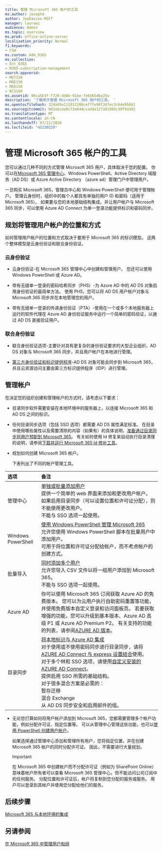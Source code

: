 ```yaml
---
title: 管理 Microsoft 365 帐户的工具
ms.author: josephd
author: JoeDavies-MSFT
manager: laurawi
audience: Admin
ms.topic: overview
ms.prod: office-online-server
localization_priority: Normal
f1.keywords:
- CSH
ms.custom: Adm_O365
ms.collection:
- Ent_O365
- M365-subscription-management
search.appverid:
- MET150
- MOE150
- MED150
- BCS160
ms.assetid: 98ca5b3f-f720-4d8e-91be-fe656548a25a
description: '了解用于管理 Microsoft 365 用户的工具。 '
ms.openlocfilehash: 324a95e111812180cefffe98f2d7ec3c64e956b1
ms.sourcegitcommit: 0d1ebcea8c73a644cca3de127a93385c58f9a302
ms.translationtype: MT
ms.contentlocale: zh-CN
ms.lasthandoff: 07/22/2020
ms.locfileid: "45230228"
---
```

# <a name="tools-to-manage-microsoft-365-accounts"></a>管理 Microsoft 365 帐户的工具

您可以通过几种不同的方式管理 Microsoft 365 用户，具体取决于您的配置。 你可以在[Microsoft 365 管理中心](https://admin.microsoft.com)、Windows PowerShell、Active Directory 域服务（AD DS）或 Azure Active Directory （azure ad）管理门户中管理用户。 

一旦购买 Microsoft 365，管理员中心和 Windows PowerShell 便可用于管理帐户。 管理云身份时，组织中的每个人都具有单独的用户 ID 和密码（适用于 Microsoft 365）。 如果要与您的本地基础结构集成，并让用户帐户与 Microsoft 365 同步，可以使用 Azure AD Connect 为单一登录功能提供标识和密码同步。
  
## <a name="plan-for-where-and-how-you-will-manage-your-user-accounts"></a>规划将管理用户帐户的位置和方式

如何管理用户帐户的位置和方式取决于要用于 Microsoft 365 的标识模型。 这两个整体模型是云身份验证和联合身份验证。
  
### <a name="cloud-authentication"></a>云身份验证

- 云身份验证-在 Microsoft 365 管理中心中创建和管理用户。 您还可以使用 Windows PowerShell 或 Azure AD。 
    
- 带有无缝单一登录的密码哈希同步（PHS）-为 Azure AD 中的 AD DS 对象启用身份验证的最简单方法。 使用 PHS，您可以将 AD DS 用户帐户对象与 Microsoft 365 同步并在本地管理您的用户。 
    
- 带有无缝单一登录的传递身份验证（PTA）-使用在一个或多个本地服务器上运行的软件代理在 Azure AD 身份验证服务中运行一个简单的密码验证，以通过 AD DS 直接验证用户。 
    
### <a name="federated-authentication"></a>联合身份验证

- 联合身份验证选项-主要针对具有更复杂的身份验证要求的大型企业组织，AD DS 对象与 Microsoft 365 同步，并且用户帐户在本地进行管理。 
    
- [第三方身份验证和标识提供程序](about-office-365-identity.md)-AD DS 对象可能会同步到 Microsoft 365，并且云资源访问主要由第三方标识提供程序（IDP）进行管理。 
    
## <a name="managing-accounts"></a>管理帐户

在决定您的组织创建和管理帐户的方式时，请考虑以下要求：
  
- 目录同步软件需要安装在本地环境中的服务器上，以连接 Microsoft 365 和 AD DS 之间的标识。
    
- 任何目录同步选项（包括 SSO 选项）都需要 AD DS 属性满足标准。 在目录中使用哪些属性以及需要清除的内容（如果有）的具体说明，[准备通过目录同步将用户预配到 Microsoft 365](prepare-for-directory-synchronization.md)。 有关如何使用 Id 修复来自动执行目录清理的说明，请参阅[下载并运行 Microsoft 365 Id 修补工具](install-and-run-idfix.md)。 
    
- 规划如何创建 Microsoft 365 帐户。
    
    下表列出了不同的帐户管理工具。
    
|**选项**|**备注**|
|:-----|:-----|
|管理中心  <br/> |[单独或批量添加用户](https://docs.microsoft.com/microsoft-365/admin/add-users/add-users) <br/>  提供一个简单的 web 界面来添加和更改用户帐户。  <br/>  如果启用目录同步（可以设置位置和许可证分配），则不能使用更改用户。  <br/>  不能与 SSO 选项一起使用。  <br/> |
|Windows PowerShell  <br/> |[使用 Windows PowerShell 管理 Microsoft 365](https://go.microsoft.com/fwlink/p/?LinkId=698471) <br/>  允许您使用 Windows PowerShell 脚本在批量用户中添加用户。  <br/>  可用于将位置和许可证分配给帐户，而不考虑帐户的创建方式。  <br/> |
|批量导入  <br/> |[同时添加多个用户](add-several-users-at-the-same-time.md) <br/>  允许您导入 CSV 文件以将一组用户添加到 Microsoft 365。  <br/>  不能与 SSO 选项一起使用。  <br/> |
|Azure AD  <br/> |你可以使用 Microsoft 365 订阅获取 Azure AD 的免费版本。 您可以为云用户执行自助密码重置等功能，并使用免费版本自定义登录和访问面板页。 若要获取增强的功能，您可以升级到基本版本、Azure AD 高级 P1 或 Azure AD Premium P2。 有关支持的功能的列表，请参阅[AZURE AD 版本](https://go.microsoft.com/fwlink/p/?LinkId=698465)。  <br/> |
|目录同步  <br/> |[将本地标识与 Azure AD 集成](https://go.microsoft.com/fwlink/p/?LinkID=624168) <br/>  对于使用或不使用密码同步进行目录同步，请将[AZURE AD Connect 与 express 设置结合](https://go.microsoft.com/fwlink/p/?LinkID=698537)使用。  <br/>  对于多个林和 SSO 选项，请使用[自定义安装的 AZURE AD Connect](https://go.microsoft.com/fwlink/p/?LinkId=698430)。  <br/>  提供启用 SSO 所需的基础结构。  <br/>  对于很多混合方案是必需的：  <br/>  暂存迁移  <br/>  混合 Exchange  <br/>  从 AD DS 同步安全和启用邮件的组。  <br/> |
   
- 无论您打算如何将用户帐户添加到 Microsoft 365，您都需要管理多个帐户功能，例如分配许可证、指定位置等。 可以从管理中心管理这些功能，也可以[使用 PowerShell 创建用户帐户](https://go.microsoft.com/fwlink/p/?LinkId=717083)。
    
    如果选择通过管理中心添加和管理所有用户，您将指定位置，并在创建 Microsoft 365 帐户的同时分配许可证。 因此，不需要进行大量规划。
    
    > [!IMPORTANT]
    > 在 Microsoft 365 中创建帐户而不分配许可证（例如为 SharePoint Online）意味着帐户所有者可以查看 Microsoft 365 管理中心，但不能访问公司订阅中的任何服务。 分配位置和许可证后，帐户将复制到您分配的服务或服务。 用户可以登录到其帐户并使用您分配给他们的服务。 
  
## <a name="next-steps"></a>后续步骤

[Microsoft 365 与本地环境的集成](office-365-integration.md)
  
## <a name="see-also"></a>另请参阅

[在 Microsoft 365 中管理用户和组](https://docs.microsoft.com/microsoft-365/admin/add-users)
  


